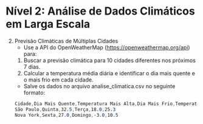 # Nível 2: Análise de Dados Climáticos em Larga Escala
2.  Previsão Climáticas de Múltiplas Cidades
    - Use a API do OpenWeatherMap (https://openweathermap.org/api) para:
    1. Buscar a previsão climática para 10 cidades diferentes nos próximos 7 dias.
    2. Calcular a temperatura média diária e identificar o dia mais quente e o mais frio em cada cidade.
    - Salve os dados no arquivo analise_climatica.csv no seguinte formato:
    ```css
    Cidade,Dia Mais Quente,Temperatura Mais Alta,Dia Mais Frio,Temperatura Mais Baixa,Média Semanal
    São Paulo,Quinta,32.5,Terça,18.0,25.3
    Nova York,Sexta,27.0,Domingo,-3.0,10.5
    ```